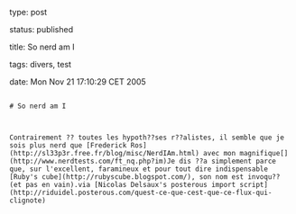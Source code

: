 type: post
status: published
title: So nerd am I
tags: divers, test
date: Mon Nov 21 17:10:29 CET 2005
~~~~~~
# So nerd am I

Contrairement ?? toutes les hypoth??ses r??alistes, il semble que je sois plus nerd que [Frederick Ros](http://sl33p3r.free.fr/blog/misc/NerdIAm.html) avec mon magnifique[](http://www.nerdtests.com/ft_nq.php?im)Je dis ??a simplement parce que, sur l'excellent, faramineux et pour tout dire indispensable [Ruby's cube](http://rubyscube.blogspot.com/), son nom est invoqu?? (et pas en vain).via [Nicolas Delsaux's posterous import script](http://riduidel.posterous.com/quest-ce-que-cest-que-ce-flux-qui-clignote)